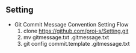 ## Setting

* Git Commit Message Convention Setting Flow
  1. clone https://github.com/proj-s/Setting.git
  2. mv gitmessage.txt .gitmessage.txt
  3. git config commit.template .gitmessage.txt
